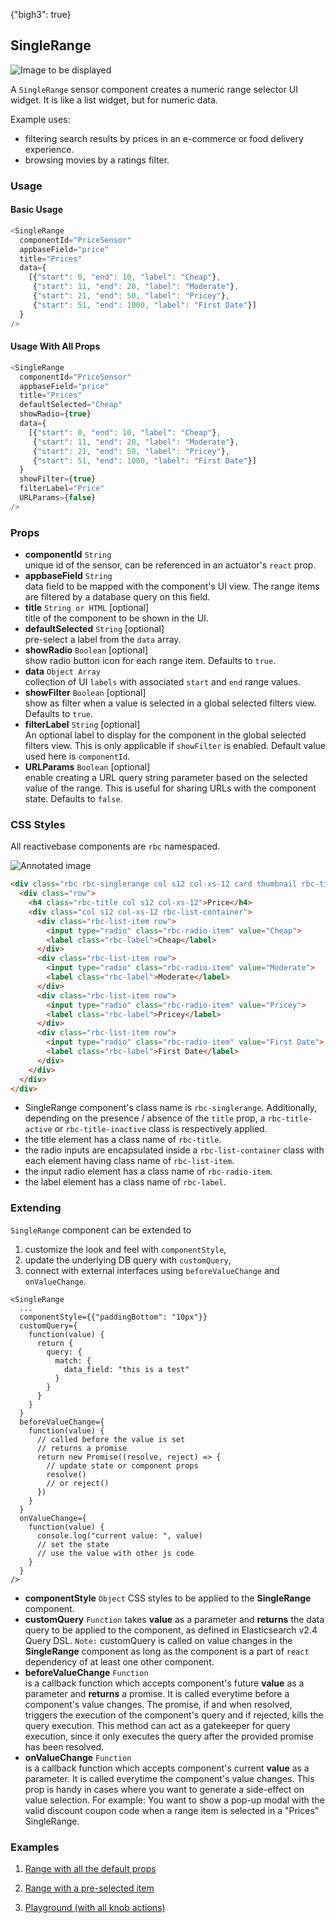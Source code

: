 {"bigh3": true}

## SingleRange

![Image to be displayed](https://i.imgur.com/55jFax6.png)

A `SingleRange` sensor component creates a numeric range selector UI widget. It is like a list widget, but for numeric data.

Example uses:
* filtering search results by prices in an e-commerce or food delivery experience.
* browsing movies by a ratings filter.

### Usage

#### Basic Usage

```js
<SingleRange
  componentId="PriceSensor"
  appbaseField="price"
  title="Prices"
  data={
    [{"start": 0, "end": 10, "label": "Cheap"},
     {"start": 11, "end": 20, "label": "Moderate"},
     {"start": 21, "end": 50, "label": "Pricey"},
     {"start": 51, "end": 1000, "label": "First Date"}]
  }
/>
```

#### Usage With All Props

```js
<SingleRange
  componentId="PriceSensor"
  appbaseField="price"
  title="Prices"
  defaultSelected="Cheap"
  showRadio={true}
  data={
    [{"start": 0, "end": 10, "label": "Cheap"},
     {"start": 11, "end": 20, "label": "Moderate"},
     {"start": 21, "end": 50, "label": "Pricey"},
     {"start": 51, "end": 1000, "label": "First Date"}]
  }
  showFilter={true}
  filterLabel="Price"
  URLParams={false}
/>
```

### Props

- **componentId** `String`  
    unique id of the sensor, can be referenced in an actuator's `react` prop.
- **appbaseField** `String`  
    data field to be mapped with the component's UI view. The range items are filtered by a database query on this field.
- **title** `String or HTML` [optional]  
    title of the component to be shown in the UI.
- **defaultSelected** `String` [optional]  
    pre-select a label from the `data` array.
- **showRadio** `Boolean` [optional]  
    show radio button icon for each range item. Defaults to `true`.
- **data** `Object Array`  
    collection of UI `labels` with associated `start` and `end` range values.
- **showFilter** `Boolean` [optional]  
    show as filter when a value is selected in a global selected filters view. Defaults to `true`.
- **filterLabel** `String` [optional]  
    An optional label to display for the component in the global selected filters view. This is only applicable if `showFilter` is enabled. Default value used here is `componentId`.
- **URLParams** `Boolean` [optional]  
    enable creating a URL query string parameter based on the selected value of the range. This is useful for sharing URLs with the component state. Defaults to `false`.

### CSS Styles

All reactivebase components are `rbc` namespaced.

![Annotated image](https://i.imgur.com/CIOLTQo.png)

```html
<div class="rbc rbc-singlerange col s12 col-xs-12 card thumbnail rbc-title-active">
  <div class="row">
    <h4 class="rbc-title col s12 col-xs-12">Price</h4>
    <div class="col s12 col-xs-12 rbc-list-container">
      <div class="rbc-list-item row">
        <input type="radio" class="rbc-radio-item" value="Cheap">
        <label class="rbc-label">Cheap</label>
      </div>
      <div class="rbc-list-item row">
        <input type="radio" class="rbc-radio-item" value="Moderate">
        <label class="rbc-label">Moderate</label>
      </div>
      <div class="rbc-list-item row">
        <input type="radio" class="rbc-radio-item" value="Pricey">
        <label class="rbc-label">Pricey</label>
      </div>
      <div class="rbc-list-item row">
        <input type="radio" class="rbc-radio-item" value="First Date">
        <label class="rbc-label">First Date</label>
      </div>
    </div>
  </div>
</div>
```

* SingleRange component's class name is `rbc-singlerange`. Additionally, depending on the presence / absence of the `title` prop, a `rbc-title-active` or `rbc-title-inactive` class is respectively applied.
* the title element has a class name of `rbc-title`.
* the radio inputs are encapsulated inside a `rbc-list-container` class with each element having class name of `rbc-list-item`.
* the input radio element has a class name of `rbc-radio-item`.
* the label element has a class name of `rbc-label`.

### Extending

`SingleRange` component can be extended to
1. customize the look and feel with `componentStyle`,
2. update the underlying DB query with `customQuery`,
3. connect with external interfaces using `beforeValueChange` and `onValueChange`.

```
<SingleRange
  ...
  componentStyle={{"paddingBottom": "10px"}}
  customQuery={
    function(value) {
      return {
        query: {
          match: {
            data_field: "this is a test"
          }
        }
      }
    }
  }
  beforeValueChange={
    function(value) {
      // called before the value is set
      // returns a promise
      return new Promise((resolve, reject) => {
        // update state or component props
        resolve()
        // or reject()
      })
    }
  }
  onValueChange={
    function(value) {
      console.log("current value: ", value)
      // set the state
      // use the value with other js code
    }
  }
/>
```

- **componentStyle** `Object`
    CSS styles to be applied to the **SingleRange** component.
- **customQuery** `Function`
    takes **value** as a parameter and **returns** the data query to be applied to the component, as defined in Elasticsearch v2.4 Query DSL.
    `Note:` customQuery is called on value changes in the **SingleRange** component as long as the component is a part of `react` dependency of at least one other component.
- **beforeValueChange** `Function`  
    is a callback function which accepts component's future **value** as a parameter and **returns** a promise. It is called everytime before a component's value changes. The promise, if and when resolved, triggers the execution of the component's query and if rejected, kills the query execution. This method can act as a gatekeeper for query execution, since it only executes the query after the provided promise has been resolved.
- **onValueChange** `Function`  
    is a callback function which accepts component's current **value** as a parameter. It is called everytime the component's value changes. This prop is handy in cases where you want to generate a side-effect on value selection. For example: You want to show a pop-up modal with the valid discount coupon code when a range item is selected in a "Prices" SingleRange.

### Examples

1. [Range with all the default props](../playground/?knob-title=SingleRange%3A%20Price%20Filter&knob-defaultSelected=Cheap&knob-selectAllLabel=All%20cities&knob-showRadio=true&knob-sortBy=count&knob-size=100&knob-showCount=true&knob-placeholder=Search%20City&knob-showSearch=true&selectedKind=map%2FSingleRange&selectedStory=Basic&full=0&down=1&left=1&panelRight=0&downPanel=storybooks%2Fstorybook-addon-knobs)

2. [Range with a pre-selected item](../playground/?knob-title=SingleRange%3A%20Price%20Filter&knob-defaultSelected=Moderate&knob-selectAllLabel=All%20cities&knob-showRadio=true&knob-sortBy=count&knob-size=100&knob-showCount=true&knob-placeholder=Search%20City&knob-showSearch=true&selectedKind=map%2FSingleRange&selectedStory=With%20Default%20Selected&full=0&down=1&left=1&panelRight=0&downPanel=storybooks%2Fstorybook-addon-knobs)

3. [Playground (with all knob actions)](../playground/?knob-title=SingleRange%3A%20Earthquake%20Filter&knob-defaultSelected=Moderate&knob-selectAllLabel=All%20cities&knob-showRadio=true&knob-sortBy=count&knob-size=100&knob-showCount=true&knob-placeholder=Search%20City&knob-showSearch=true&selectedKind=map%2FSingleRange&selectedStory=Playground&full=0&down=1&left=1&panelRight=0&downPanel=storybooks%2Fstorybook-addon-knobs)

